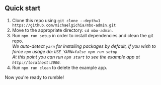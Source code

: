 ## Quick start

1. Clone this repo using `git clone --depth=1 https://github.com/michaelgichia/mbo-admin.git`
2. Move to the appropriate directory: `cd mbo-admin`.<br />
3. Run `npm run setup` in order to install dependencies and clean the git repo.<br />
   _We auto-detect `yarn` for installing packages by default, if you wish to force `npm` usage do: `USE_YARN=false npm run setup`_<br />
   _At this point you can run `npm start` to see the example app at `http://localhost:3000`._
4. Run `npm run clean` to delete the example app.

Now you're ready to rumble!
